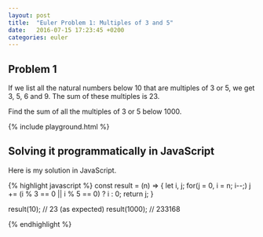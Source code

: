 ```yaml
---
layout: post
title:  "Euler Problem 1: Multiples of 3 and 5"
date:   2016-07-15 17:23:45 +0200
categories: euler
---
```

## Problem 1

If we list all the natural numbers below 10 that are multiples of 3 or 5, we get 3, 5, 6 and 9. The sum of these multiples is 23.

Find the sum of all the multiples of 3 or 5 below 1000.

{% include playground.html %}

<script type="text/html" class="test">
return result(1000) === 233168
</script>

## Solving it programmatically in JavaScript

Here is my solution in JavaScript. 
<div class="spoiler">
{% highlight javascript %}
const result = (n) => { 
    let i, j;
    for(j = 0, i = n; i--;)
        j += (i % 3 == 0 || i % 5 == 0) ? i : 0; 
    return j; 
}

result(10);   // 23 (as expected)
result(1000); // 233168

{% endhighlight %}
</div>

